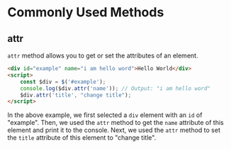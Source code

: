 # Commonly Used Methods

## attr

`attr` method allows you to get or set the attributes of an element.

```html
<div id="example" name="i am hello word">Hello World</div>
<script>
    const $div = $('#example');
    console.log($div.attr('name')); // Output: "i am hello word"
    $div.attr('title', "change title");
</script>
```

In the above example, we first selected a `div` element with an `id` of "example". Then, we used the `attr` method to get the `name` attribute of this element and print it to the console. Next, we used the `attr` method to set the `title` attribute of this element to "change title".

